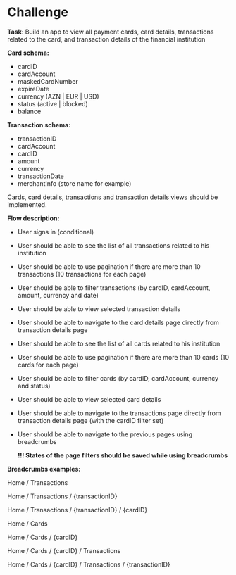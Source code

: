 # Challenge

**Task**: Build an app to view all payment cards, card details, transactions related to the card, and transaction details of the financial institution 

**Card schema:** 

- cardID
- cardAccount
- maskedCardNumber
- expireDate
- currency (AZN | EUR | USD)
- status (active | blocked)
- balance

**Transaction schema:**

- transactionID
- cardAccount
- cardID
- amount
- currency
- transactionDate
- merchantInfo (store name for example)

Cards, card details, transactions and transaction details views should be implemented. 

**Flow description:**

- User signs in (conditional)

- User should be able to see the list of all transactions related to his institution
- User should be able to use pagination if there are more than 10 transactions (10 transactions for each page)
- User should be able to filter transactions (by cardID, cardAccount, amount, currency and date)
- User should be able to view selected transaction details
- User should be able to navigate to the card details page directly from transaction details page

- User should be able to see the list of all cards related to his institution
- User should be able to use pagination if there are more than 10 cards (10 cards for each page)
- User should be able to filter cards (by cardID, cardAccount, currency and status)
- User should be able to view selected card details
- User should be able to navigate to the transactions page directly from transaction details page (with the cardID filter set)

- User should be able to navigate to the previous pages using breadcrumbs
    
    **!!! States of the page filters should be saved while using breadcrumbs**
    

**Breadcrumbs examples:**

Home / Transactions 

Home / Transactions / {transactionID} 

Home / Transactions / {transactionID} / {cardID}

Home / Cards 

Home / Cards / {cardID} 

Home / Cards / {cardID} / Transactions

Home / Cards / {cardID} / Transactions / {transactionID}
